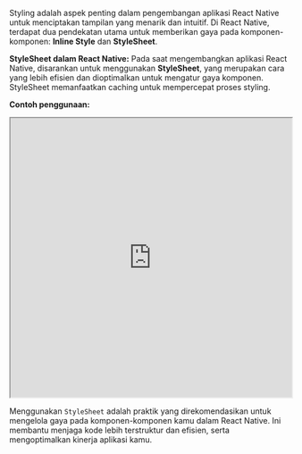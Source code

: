 Styling adalah aspek penting dalam pengembangan aplikasi React Native untuk menciptakan tampilan yang menarik dan intuitif. Di React Native, terdapat dua pendekatan utama untuk memberikan gaya pada komponen-komponen: **Inline Style** dan **StyleSheet**.

**StyleSheet dalam React Native:**
Pada saat mengembangkan aplikasi React Native, disarankan untuk menggunakan **StyleSheet**, yang merupakan cara yang lebih efisien dan dioptimalkan untuk mengatur gaya komponen. StyleSheet memanfaatkan caching untuk mempercepat proses styling.

**Contoh penggunaan:**

<iframe src="https://snack.expo.dev/@doltons/stylesheet-style" height="500" width="100%"></iframe>

<!-- ```jsx
import React from "react";
import { View, Text, StyleSheet } from "react-native";

const StylesheetExample = () => {
  return (
    <View style={styles.container}>
      <Text style={styles.title}>Selamat Datang!</Text>
      <Text style={styles.paragraph}>
        Ini adalah contoh penggunaan StyleSheet pada React Native. Gaya dapat
        didefinisikan dalam objek styles yang disediakan oleh StyleSheet.
      </Text>
    </View>
  );
};

const styles = StyleSheet.create({
  container: {
    flex: 1,
    justifyContent: "center",
    alignItems: "center",
    backgroundColor: "#ffffff",
    padding: 20,
  },
  title: {
    fontSize: 24,
    fontWeight: "bold",
    marginBottom: 10,
  },
  paragraph: {
    fontSize: 16,
    textAlign: "center",
  },
});

export default StylesheetExample;
``` -->

Menggunakan `StyleSheet` adalah praktik yang direkomendasikan untuk mengelola gaya pada komponen-komponen kamu dalam React Native. Ini membantu menjaga kode lebih terstruktur dan efisien, serta mengoptimalkan kinerja aplikasi kamu.
